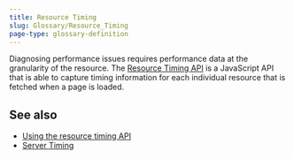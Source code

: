 ```yaml
---
title: Resource Timing
slug: Glossary/Resource_Timing
page-type: glossary-definition
---
```




Diagnosing performance issues requires performance data at the granularity of the resource. The [Resource Timing API](/Web/API/Performance_API/Resource_timing) is a JavaScript API that is able to capture timing information for each individual resource that is fetched when a page is loaded.

## See also

- [Using the resource timing API](/Web/API/Performance_API/Resource_timing)
- [Server Timing](https://www.w3.org/TR/server-timing/)
